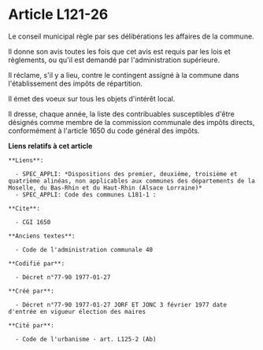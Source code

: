 # Article L121-26

Le conseil municipal règle par ses délibérations les affaires de la commune. 

Il donne son avis toutes les fois que cet avis est requis par les lois et règlements, ou qu'il est demandé par
l'administration supérieure. 

Il réclame, s'il y a lieu, contre le contingent assigné à la commune dans l'établissement des impôts de répartition. 

Il émet des voeux sur tous les objets d'intérêt local. 

Il dresse, chaque année, la liste des contribuables susceptibles d'être désignés comme membre de la commission communale des
impôts directs, conformément à l'article 1650 du code général des impôts.

**Liens relatifs à cet article**

	**Liens**:

	  - SPEC_APPLI: *Dispositions des premier, deuxième, troisième et quatrième alinéas, non applicables aux communes des départements de la Moselle, du Bas-Rhin et du Haut-Rhin (Alsace Lorraine)*
	  - SPEC_APPLI: Code des communes L181-1 :

	**Cite**:

	  - CGI 1650

	**Anciens textes**:

	  - Code de l'administration communale 40

	**Codifié par**:

	  - Décret n°77-90 1977-01-27

	**Créé par**:

	  - Décret n°77-90 1977-01-27 JORF ET JONC 3 février 1977 date d'entrée en vigueur élection des maires

	**Cité par**:

	  - Code de l'urbanisme - art. L125-2 (Ab)

